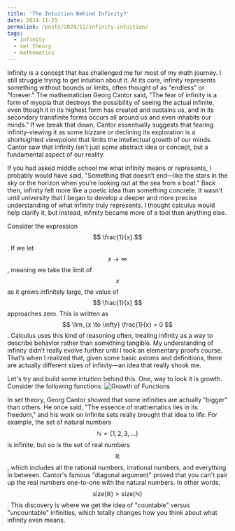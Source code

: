 ```yaml
---
title: 'The Intuition Behind Infinity?'
date: 2024-11-21
permalink: /posts/2024/11/infinity-intuition/
tags:
  - infinity
  - set theory
  - mathematics
---
```


Infinity is a concept that has challenged me for most of my math journey. I still struggle trying to get intuition about it. At its core, infinity represents something without bounds or limits, often thought of as "endless" or "forever." The mathematician Georg Cantor said, "The fear of infinity is a form of myopia that destroys the possibility of seeing the actual infinite, even though it in its highest form has created and sustains us, and in its secondary transfinite forms occurs all around us and even inhabits our minds." If we break that down, Cantor essentually suggests that fearing infinity-viewing it as some bizzare or declining its exploration is a shortsighted viewpoiont that limits the intellectual growth of our minds. Cantor saw that infinity isn't just some abstract idea or concept, but a fundamental aspect of our reality. 

If you had asked middle school me what infinity means or represents, I probably would have said, "Something that doesn’t end—like the stars in the sky or the horizon when you’re looking out at the sea from a boat." Back then, infinity felt more like a poetic idea than something concrete. It wasn’t until university that I began to develop a deeper and more precise understanding of what infinity truly represents. I thought calculus would help clarify it, but instead, infinity became more of a tool than anything else. 

Consider the expression $$ \frac{1}{x} $$. If we let $$ x \to \infty $$, meaning we take the limit of $$ x $$ as it grows infinitely large, the value of $$ \frac{1}{x} $$ approaches zero. This is written as $$ \lim_{x \to \infty} \frac{1}{x} = 0 $$. Calculus uses this kind of reasoning often, treating infinity as a way to describe behavior rather than something tangible. My understanding of infinity didn’t really evolve further until I took an elementary proofs course. That’s when I realized that, given some basic axioms and definitions, there are actually different sizes of infinity—an idea that really shook me. 

Let's try and build some intuition behind this. One, way to look it is growth. Consider the following functions:
![Growth of Functions](plots/infinity_post/function_growth.gif.gif)


In set theory, Georg Cantor showed that some infinities are actually "bigger" than others. He once said, "The essence of mathematics lies in its freedom," and his work on infinite sets really brought that idea to life. For example, the set of natural numbers $$ \mathbb{N} = \{1, 2, 3, \dots\} $$ is infinite, but so is the set of real numbers $$ \mathbb{R} $$, which includes all the rational numbers, irrational numbers, and everything in between. Cantor's famous "diagonal argument" proved that you can't pair up the real numbers one-to-one with the natural numbers. In other words, $$ \text{size}(\mathbb{R}) > \text{size}(\mathbb{N}) $$. This discovery is where we get the idea of "countable" versus "uncountable" infinities, which totally changes how you think about what infinity even means.
